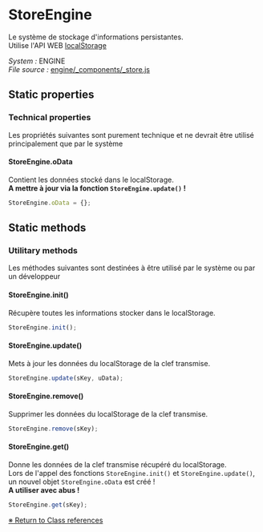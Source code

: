 # StoreEngine

Le système de stockage d'informations persistantes.     Utilise l'API WEB [localStorage](https://developer.mozilla.org/fr/docs/Web/API/Web_Storage_API/Using_the_Web_Storage_API)


_System :_ ENGINE  
_File source :_ [engine/_components/_store.js](https://github.com/de-sign/DBZ-Versus/blob/master/src/assets/js/engine/_components/_store.js)

## Static properties
### Technical properties

Les propriétés suivantes sont purement technique et ne devrait être utilisé principalement que par le système

#### StoreEngine.oData

Contient les données stocké dans le localStorage.    **A mettre à jour via la fonction `StoreEngine.update()` !**

```javascript
StoreEngine.oData = {};
```


## Static methods
### Utilitary methods

Les méthodes suivantes sont destinées à être utilisé par le système ou par un développeur

#### StoreEngine.init()

Récupère toutes les informations stocker dans le localStorage. 

```javascript
StoreEngine.init();
```

#### StoreEngine.update()

Mets à jour les données du localStorage de la clef transmise. 

```javascript
StoreEngine.update(sKey, uData);
```

#### StoreEngine.remove()

Supprimer les données du localStorage de la clef transmise. 

```javascript
StoreEngine.remove(sKey);
```

#### StoreEngine.get()

Donne les données de la clef transmise récupéré du localStorage.  Lors de l'appel des fonctions `StoreEngine.init()` et `StoreEngine.update()`, un nouvel objet `StoreEngine.oData` est créé !    **A utiliser avec abus !**

```javascript
StoreEngine.get(sKey);
```


<link rel="stylesheet" href="../_doc.css" />

[&#8251; Return to Class references](References.md)